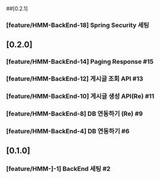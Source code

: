 ##[0.2.1]
### [feature/HMM-BackEnd-18] Spring Security 세팅

## [0.2.0]
### [feature/HMM-BackEnd-14] Paging Response #15
### [feature/HMM-BackEnd-12] 게시글 조회 API #13
### [feature/HMM-BackEnd-10] 게시글 생성 API(Re) #11
### [feature/HMM-BackEnd-8] DB 연동하기 (Re) #9
### [feature/HMM-BackEnd-4] DB 연동하기 #6

## [0.1.0]
### [feature/HMM-]-1] BackEnd 세팅 #2